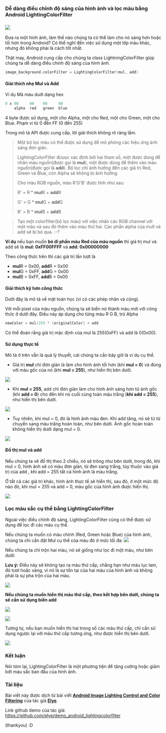 ### Dễ dàng điều chỉnh độ sáng của hình ảnh và lọc màu bằng Android LightingColorFilter
### ![](https://images.viblo.asia/33d738c9-c0ff-4171-b8c7-84f8c9a43b5c.png)
Đưa ra một hình ảnh, làm thế nào chúng ta có thể làm cho nó sáng hơn hoặc tối hơn trong Android? Có thể nghĩ đến việc sử dụng một lớp màu khác, nhưng đó không phải là cách tốt nhất.

Thật may, Android cung cấp cho chúng ta class LightningColorFilter giúp chúng ta dễ dàng điều chỉnh độ sáng của hình ảnh.
```kotlin
image_background.colorFilter = LightingColorFilter(mul, add)
```

#### Giải thích nhẹ Mul và Add

Ví dụ Mã màu duới dạng hex 
```java
0 x 00     00    00     00
    alpha  red   green  blue
```
4 byte được sử dụng, một cho Alpha, một cho Red, một cho Green, một cho Blue. Phạm vi từ 0 đến FF (0 đến 255)

Trong mô tả API được cung cấp, lời giải thích không rõ ràng lắm.
> Một bộ lọc màu có thể được sử dụng để mô phỏng các hiệu ứng ánh sáng đơn giản.
> 
> LightingColorFilter đưuọc xác định bởi hai tham số, một được dùng để nhân màu nguồn(được gọi là **mul**), một được dùng để thêm vào màu nguồn(được gọi là **add**). Bộ lọc chỉ ảnh hưởng đến các giá trị Red, Green và Blue, còn Alpha sẽ không bị ảnh hưởng.
> 
>Cho màu RGB nguồn, màu R'G'B' được tính như sau: 
>
>R' = R * **mul**R + **add**R
>
>G' = G * **mul**G + **add**G
>
>B' = B * **mul**B + **add**B
>
> 

> Tạo một colorfilter(bộ lọc màu) với việc nhân các RGB channel với một màu và sau đó thêm vào màu thứ hai. Các phần alpha của mull và add sẽ bị bỏ qua. :-?
> 

**Ví dụ** nếu bạn muốn **bỏ đi phần màu Red của màu nguồn** thì giá trị mul và add sẽ là **mul: 0xFF00FFFF** và **add: 0x00000000**

Theo công thức trên thì các giá trị lần lượt là 
* **mul**R = 0x00,  **add**R = 0x00
* **mul**G = 0xFF,  **add**G = 0x00
* **mul**B = 0xFF,  **add**B = 0x00

#### Giải thích kỹ hơn công thức
Dưới đây là mô tả về mặt toán học (vì có các phép nhân và cộng).

Với mỗi pixel của màu nguồn, chúng ta sẽ biến nó thành màu mới với công thức ở dưới đây. Điều này áp dụng cho từng màu R G B, trừ Alpha
```java
newColor = mul/255 * (originalColor) + add
```
Có thể đoán rằng giá trị mặc định của mul là 255(0xFF) và add là 0(0x00).

#### Sử dụng thực tế
Mô tả ở trên vẫn là quá lý thuyết, cái chúng ta cần bây giờ là ví dụ cụ thể.

* Giá trị **mul** chỉ đơn giản là làm cho hình ảnh tối hơn (khi **mul = 0**)  và đúng với màu gốc của nó (khi **mul = 255**), như hiển thị bên dưới.

![](https://images.viblo.asia/f867f46d-6eca-4a98-9ac1-2cab9eb858e4.gif)

* Khi **mul = 255**, add chỉ đơn giản làm cho hình ảnh sáng hơn từ ảnh gốc (khi **add = 0**) cho đến khi nó cuối cùng toàn màu trắng (**khi add = 255**), như hiển thị bên dưới.

![](https://images.viblo.asia/f434feda-c0a6-4130-9299-7e10b5c68eea.gif)

* Tuy nhiên, khi mul = 0, đó là hình ảnh màu đen. Khi add tăng, nó sẽ từ từ chuyển sang màu trắng hoàn toàn, như bên dưới. Ảnh gốc hoàn toàn không hiển thị dưới dạng mul = 0.

![](https://images.viblo.asia/b194e078-7546-4d7f-ad61-49547c4766d9.gif)

#### Đồ thị mul và add

Nếu chúng ta vẽ đồ thị theo 2 chiều, nó sẽ trông như bên dưới, trong đó, khi mul = 0, hình ảnh sẽ có màu đơn giản, từ đen sang trắng, tùy thuộc vào giá trị của add , khi add = 255 tất cả hình ảnh là màu trắng.

Ở tất cả các giá trị khác, hình ảnh thực tế sẽ hiển thị, sau đó, ở một mức độ nào đó, khi mul = 255 và add = 0, màu gốc của hình ảnh được hiển thị.

![](https://images.viblo.asia/375451c5-6549-4d77-ad87-a7347e3ab14b.png)

### Lọc màu sắc cụ thể bằng LightingColorFilter
Ngoài việc điều chỉnh độ sáng, LightingColorFilter cũng có thể được sử dụng để lọc đi các màu cụ thể.

Nếu chúng ta muốn có màu chính (Red, Green hoặc Blue) của hình ảnh, chúng ta chỉ cần đặt Mul cụ thể của màu đó ở mức tối đa:
![](https://images.viblo.asia/8f230f72-0622-4250-bc7b-d89036763e66.png)

Nếu chúng ta chỉ trộn hai màu, nó sẽ giống như lọc đi một màu, như bên dưới: 

**Lưu ý:** Điều này sẽ không tạo ra màu thứ cấp, chẳng hạn như màu lục lam, đỏ tươi hoặc vàng, vì nó là sự tồn tại của hai màu của hình ảnh và không phải là sự pha trộn của hai màu.

![](https://images.viblo.asia/a05c5a43-b352-4dac-958f-0f677b6b33c4.png)


**Nếu chúng ta muốn hiển thị màu thứ cấp, theo kết hợp bên dưới, chúng ta sẽ cần sử dụng biến add**

![](https://images.viblo.asia/41a6481d-84b0-4fdb-9a9b-e94a9229d9c3.jpg)

![](https://images.viblo.asia/833d931e-1981-4ad7-813f-e25dfaa4c612.png)

Tương tự, nếu bạn muốn hiển thị hai trong số các màu thứ cấp, chỉ cần sử dụng ngược lại với màu thứ cấp tương ứng, như được hiển thị bên dưới.

![](https://images.viblo.asia/998dcf22-d46c-4083-a852-3f1837c08863.png)

### Kết luận 
Nói tóm lại, LightingColorFilter là một phương tiện để tăng cường hoặc giảm bớt màu sắc ban đầu của hình ảnh.

### Tài liệu
Bài viết này được dịch từ bài viết [**Android Image Lighting Control and Color Filtering**](https://medium.com/better-programming/android-image-lighting-control-and-color-filtering-89f51a139a79) của tác giả [**Elye**](https://medium.com/@elye.project).

Link github demo của tác giả: https://github.com/elye/demo_android_lightingcolorfilter

(thankyou) :D